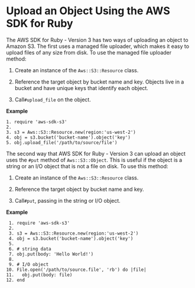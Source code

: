 # Upload an Object Using the AWS SDK for Ruby<a name="UploadObjSingleOpRuby"></a>

The AWS SDK for Ruby \- Version 3 has two ways of uploading an object to Amazon S3\. The first uses a managed file uploader, which makes it easy to upload files of any size from disk\. To use the managed file uploader method:

1. Create an instance of the `Aws::S3::Resource` class\.

1. Reference the target object by bucket name and key\. Objects live in a bucket and have unique keys that identify each object\.

1. Call`#upload_file` on the object\.

**Example**  

```
1. require 'aws-sdk-s3'
2. 
3. s3 = Aws::S3::Resource.new(region:'us-west-2')
4. obj = s3.bucket('bucket-name').object('key')
5. obj.upload_file('/path/to/source/file')
```

The second way that AWS SDK for Ruby \- Version 3 can upload an object uses the `#put` method of `Aws::S3::Object`\. This is useful if the object is a string or an I/O object that is not a file on disk\. To use this method:

1. Create an instance of the `Aws::S3::Resource` class\.

1. Reference the target object by bucket name and key\.

1. Call`#put`, passing in the string or I/O object\.

**Example**  

```
 1. require 'aws-sdk-s3'
 2. 
 3. s3 = Aws::S3::Resource.new(region:'us-west-2')
 4. obj = s3.bucket('bucket-name').object('key')
 5. 
 6. # string data
 7. obj.put(body: 'Hello World!')
 8. 
 9. # I/O object
10. File.open('/path/to/source.file', 'rb') do |file|
11.   obj.put(body: file)
12. end
```